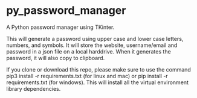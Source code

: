 # py_password_manager
A Python password manager using TKinter.

This will generate a password using upper case and lower case letters, numbers, and symbols.  It will store the website, username/email and password in a json file on a local harddrive. When it generates the password, it will also copy to clipboard.

If you clone or download this repo, please make sure to use the command pip3 install -r requirements.txt (for linux and mac) or pip install -r requirements.txt (for windows). This will install all the virtual environment library dependencies.
